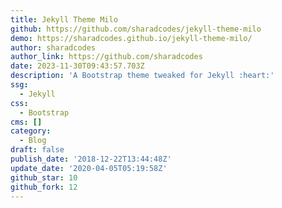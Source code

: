 ```yaml
---
title: Jekyll Theme Milo
github: https://github.com/sharadcodes/jekyll-theme-milo
demo: https://sharadcodes.github.io/jekyll-theme-milo/
author: sharadcodes
author_link: https://github.com/sharadcodes
date: 2023-11-30T09:43:57.703Z
description: 'A Bootstrap theme tweaked for Jekyll :heart:'
ssg:
  - Jekyll
css:
  - Bootstrap
cms: []
category:
  - Blog
draft: false
publish_date: '2018-12-22T13:44:48Z'
update_date: '2020-04-05T05:19:58Z'
github_star: 10
github_fork: 12
---
```

